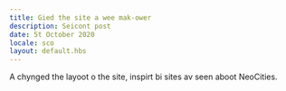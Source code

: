 ```yaml
---
title: Gied the site a wee mak-ower
description: Seicont post
date: 5t October 2020
locale: sco
layout: default.hbs
---
```


A chynged the layoot o the site, inspirt bi sites av seen aboot NeoCities.